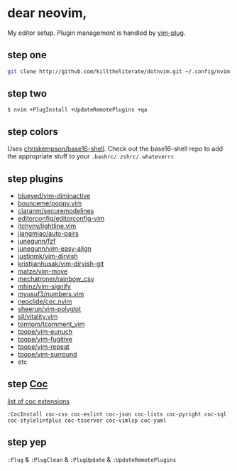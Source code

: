 # dear neovim,

My editor setup. Plugin management is handled by [vim-plug](http://github.com/junegunn/vim-plug).

## step one

```bash
git clone http://github.com/killtheliterate/dotnvim.git ~/.config/nvim
```

## step two

`$ nvim +PlugInstall +UpdateRemotePlugins +qa`

## step colors

Uses [chriskempson/base16-shell](https://github.com/chriskempson/base16-shell). Check out
the base16-shell repo to add the appropriate stuff to your 
`.bashrc/.zshrc/.whateverrc`

## step plugins

* [blueyed/vim-diminactive](https://github.com/blueyed/vim-diminactive)
* [bounceme/poppy.vim](http://github.com/bounceme/poppy.vim)
* [ciaranm/securemodelines](https://github.com/ciaranm/securemodelines)
* [editorconfig/editorconfig-vim](http://github.com/editorconfig/editorconfig-vim)
* [itchyny/lightline.vim](http://github.com/itchyny/lightline.vim)
* [jiangmiao/auto-pairs](http://github.com/jiangmiao/auto-pairs)
* [junegunn/fzf](http://github.com/junegunn/fzf.vim)
* [junegunn/vim-easy-align](https://github.com/junegunn/vim-easy-align)
* [justinmk/vim-dirvish](https://github.com/justinmk/vim-dirvish)
* [kristijanhusak/vim-dirvish-git](https://github.com/kristijanhusak/vim-dirvish-git)
* [matze/vim-move](http://github.com/matze/vim-move)
* [mechatroner/rainbow_csv](https://github.com/mechatroner/rainbow_csv)
* [mhinz/vim-signify](http://github.com/mhinz/vim-signify)
* [myusuf3/numbers.vim](http://github.com/myusuf3/numbers.vim)
* [neoclide/coc.nvim](https://github.com/neoclide/coc.nvim)
* [sheerun/vim-polyglot](https://github.com/sheerun/vim-polyglot)
* [sjl/vitality.vim](http://github.com/sjl/vitality.vim)
* [tomtom/tcomment_vim](http://github.com/tomtom/tcomment_vim)
* [tpope/vim-eunuch](http://github.com/tpope/vim-eunuch)
* [tpope/vim-fugitive](http://github.com/tpope/vim-fugitive)
* [tpope/vim-repeat](http://github.com/tpope/vim-repeat)
* [tpope/vim-surround](http://github.com/tpope/vim-surround)
* etc

## step [Coc](https://github.com/neoclide/coc.nvim)

[list of coc extensions](https://github.com/killtheliterate/dotnvim/blob/master/config/plugin-config/coc.vim#L1)

`:CocInstall coc-css coc-eslint coc-json coc-lists coc-pyright coc-sql coc-stylelintplus coc-tsserver coc-vimlsp coc-yaml`

## step yep

`:Plug` & `:PlugClean` & `:PlugUpdate` & `:UpdateRemotePlugins`
